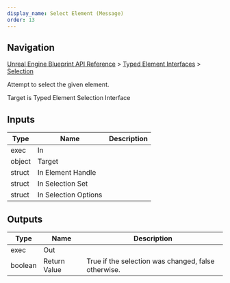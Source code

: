 ```yaml
---
display_name: Select Element (Message)
order: 13
---
```

## Navigation

[Unreal Engine Blueprint API Reference](https://dev.epicgames.com/documentation/en-us/unreal-engine/BlueprintAPI) > [Typed Element Interfaces](https://dev.epicgames.com/documentation/en-us/unreal-engine/BlueprintAPI/TypedElementInterfaces) > [Selection](https://dev.epicgames.com/documentation/en-us/unreal-engine/BlueprintAPI/TypedElementInterfaces/Selection)

Attempt to select the given element.

Target is Typed Element Selection Interface

## Inputs

| Type | Name | Description |
| --- | --- | --- |
| exec | In |  |
| object | Target |  |
| struct | In Element Handle |  |
| struct | In Selection Set |  |
| struct | In Selection Options |  |

## Outputs

| Type | Name | Description |
| --- | --- | --- |
| exec | Out |  |
| boolean | Return Value | True if the selection was changed, false otherwise. |
